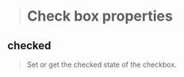 >Check box properties
>====================
>
checked
-------
>Set or get the checked state of the checkbox.
